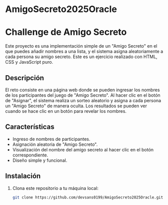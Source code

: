 # AmigoSecreto2025Oracle
# Challenge de Amigo Secreto

Este proyecto es una implementación simple de un "Amigo Secreto" en el que puedes añadir nombres a una lista, y el sistema asigna aleatoriamente a cada persona su amigo secreto. Este es un ejercicio realizado con HTML, CSS y JavaScript puro.

## Descripción

El reto consiste en una página web donde se pueden ingresar los nombres de los participantes del juego de "Amigo Secreto". Al hacer clic en el botón de "Asignar", el sistema realiza un sorteo aleatorio y asigna a cada persona un "Amigo Secreto" de manera oculta. Los resultados se pueden ver cuando se hace clic en un botón para revelar los nombres.

## Características

- Ingreso de nombres de participantes.
- Asignación aleatoria de "Amigo Secreto".
- Visualización del nombre del amigo secreto al hacer clic en el botón correspondiente.
- Diseño simple y funcional.

## Instalación

1. Clona este repositorio a tu máquina local:

   ```bash
   git clone https://github.com/devsans0199/AmigoSecreto2025Oracle.git
